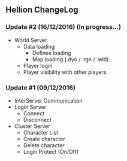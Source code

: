 ## Hellion ChangeLog

### Update #2 (16/12/2016) (In progress...)

- World Server
    - Data loading
        - Defines loading
        - Map loading (.dyo / .rgn / .wld)
    - Player login
    - Player visibility with other players

### Update #1 (09/12/2016)

- InterServer Communication
- Login Server
    - Connect
    - Disconnect
- Cluster Server
    - Character List
    - Create character
    - Delete character
    - Login Protect (On/Off)
